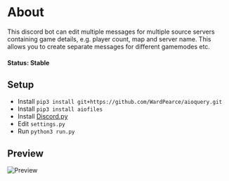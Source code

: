 # About
This discord bot can edit multiple messages for multiple source servers containing game details, e.g. player count, map and server name. This allows you to create separate messages for different gamemodes etc.

#### Status: Stable

## Setup
- Install ``pip3 install git+https://github.com/WardPearce/aioquery.git``
- Install ``pip3 install aiofiles``
- Install [Discord.py](https://discordpy.readthedocs.io/en/rewrite/intro.html#installing)
- Edit ``settings.py``
- Run ``python3 run.py``

## Preview
![Preview](http://i.imgur.com/Ph9iZgR.png)
